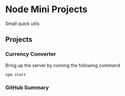 # Node Mini Projects
Small quick utils

## Projects

### Currency Converter
Bring up the server by running the following command

```npm start```

### GitHub Summary
